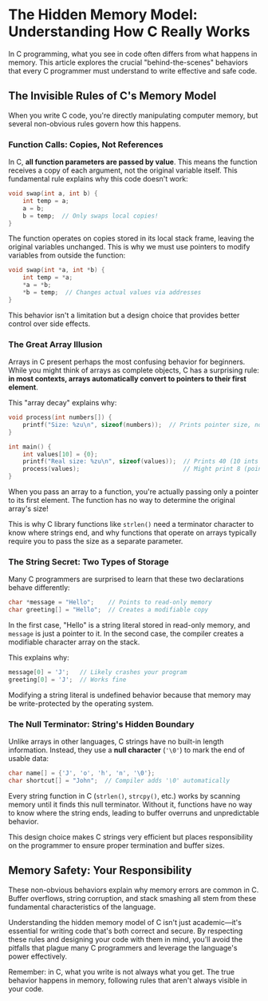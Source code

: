 # The Hidden Memory Model: Understanding How C Really Works

In C programming, what you see in code often differs from what happens in memory. This article explores the crucial "behind-the-scenes" behaviors that every C programmer must understand to write effective and safe code.

## The Invisible Rules of C's Memory Model

When you write C code, you're directly manipulating computer memory, but several non-obvious rules govern how this happens.

### Function Calls: Copies, Not References

In C, **all function parameters are passed by value**. This means the function receives a copy of each argument, not the original variable itself. This fundamental rule explains why this code doesn't work:

```c
void swap(int a, int b) {
    int temp = a;
    a = b;
    b = temp;  // Only swaps local copies!
}
```

The function operates on copies stored in its local stack frame, leaving the original variables unchanged. This is why we must use pointers to modify variables from outside the function:

```c
void swap(int *a, int *b) {
    int temp = *a;
    *a = *b;
    *b = temp;  // Changes actual values via addresses
}
```

This behavior isn't a limitation but a design choice that provides better control over side effects.

### The Great Array Illusion

Arrays in C present perhaps the most confusing behavior for beginners. While you might think of arrays as complete objects, C has a surprising rule: **in most contexts, arrays automatically convert to pointers to their first element**.

This "array decay" explains why:

```c
void process(int numbers[]) {
    printf("Size: %zu\n", sizeof(numbers));  // Prints pointer size, not array size!
}

int main() {
    int values[10] = {0};
    printf("Real size: %zu\n", sizeof(values));  // Prints 40 (10 ints × 4 bytes)
    process(values);                             // Might print 8 (pointer size)
}
```

When you pass an array to a function, you're actually passing only a pointer to its first element. The function has no way to determine the original array's size!

This is why C library functions like `strlen()` need a terminator character to know where strings end, and why functions that operate on arrays typically require you to pass the size as a separate parameter.

### The String Secret: Two Types of Storage

Many C programmers are surprised to learn that these two declarations behave differently:

```c
char *message = "Hello";    // Points to read-only memory
char greeting[] = "Hello";  // Creates a modifiable copy
```

In the first case, "Hello" is a string literal stored in read-only memory, and `message` is just a pointer to it. In the second case, the compiler creates a modifiable character array on the stack.

This explains why:

```c
message[0] = 'J';   // Likely crashes your program
greeting[0] = 'J';  // Works fine
```

Modifying a string literal is undefined behavior because that memory may be write-protected by the operating system.

### The Null Terminator: String's Hidden Boundary

Unlike arrays in other languages, C strings have no built-in length information. Instead, they use a **null character** (`'\0'`) to mark the end of usable data:

```c
char name[] = {'J', 'o', 'h', 'n', '\0'};
char shortcut[] = "John";  // Compiler adds '\0' automatically
```

Every string function in C (`strlen()`, `strcpy()`, etc.) works by scanning memory until it finds this null terminator. Without it, functions have no way to know where the string ends, leading to buffer overruns and unpredictable behavior.

This design choice makes C strings very efficient but places responsibility on the programmer to ensure proper termination and buffer sizes.

## Memory Safety: Your Responsibility

These non-obvious behaviors explain why memory errors are common in C. Buffer overflows, string corruption, and stack smashing all stem from these fundamental characteristics of the language.

Understanding the hidden memory model of C isn't just academic—it's essential for writing code that's both correct and secure. By respecting these rules and designing your code with them in mind, you'll avoid the pitfalls that plague many C programmers and leverage the language's power effectively.

Remember: in C, what you write is not always what you get. The true behavior happens in memory, following rules that aren't always visible in your code.
